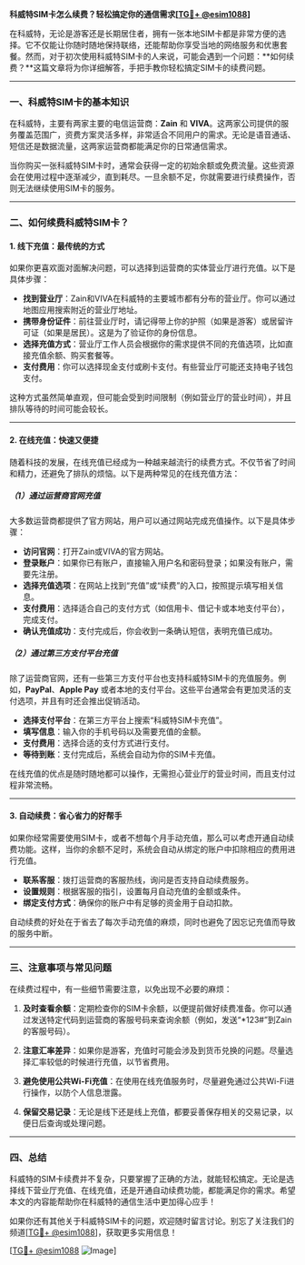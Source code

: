 **科威特SIM卡怎么续费？轻松搞定你的通信需求[[TG💪+ @esim1088](https://t.me/s/esim1088)]**

在科威特，无论是游客还是长期居住者，拥有一张本地SIM卡都是非常方便的选择。它不仅能让你随时随地保持联络，还能帮助你享受当地的网络服务和优惠套餐。然而，对于初次使用科威特SIM卡的人来说，可能会遇到一个问题：**如何续费？**这篇文章将为你详细解答，手把手教你轻松搞定SIM卡的续费问题。

---

### 一、科威特SIM卡的基本知识

在科威特，主要有两家主要的电信运营商：**Zain** 和 **VIVA**。这两家公司提供的服务覆盖范围广，资费方案灵活多样，非常适合不同用户的需求。无论是语音通话、短信还是数据流量，这两家运营商都能满足你的日常通信需求。

当你购买一张科威特SIM卡时，通常会获得一定的初始余额或免费流量。这些资源会在使用过程中逐渐减少，直到耗尽。一旦余额不足，你就需要进行续费操作，否则无法继续使用SIM卡的服务。

---

### 二、如何续费科威特SIM卡？

#### 1. 线下充值：最传统的方式

如果你更喜欢面对面解决问题，可以选择到运营商的实体营业厅进行充值。以下是具体步骤：

- **找到营业厅**：Zain和VIVA在科威特的主要城市都有分布的营业厅。你可以通过地图应用搜索附近的营业厅地址。
- **携带身份证件**：前往营业厅时，请记得带上你的护照（如果是游客）或居留许可证（如果是居民）。这是为了验证你的身份信息。
- **选择充值方式**：营业厅工作人员会根据你的需求提供不同的充值选项，比如直接充值余额、购买套餐等。
- **支付费用**：你可以选择现金支付或刷卡支付。有些营业厅可能还支持电子钱包支付。

这种方式虽然简单直观，但可能会受到时间限制（例如营业厅的营业时间），并且排队等待的时间可能会较长。

---

#### 2. 在线充值：快速又便捷

随着科技的发展，在线充值已经成为一种越来越流行的续费方式。不仅节省了时间和精力，还避免了排队的烦恼。以下是两种常见的在线充值方法：

##### （1）通过运营商官网充值

大多数运营商都提供了官方网站，用户可以通过网站完成充值操作。以下是具体步骤：

- **访问官网**：打开Zain或VIVA的官方网站。
- **登录账户**：如果你已有账户，直接输入用户名和密码登录；如果没有账户，需要先注册。
- **选择充值选项**：在网站上找到“充值”或“续费”的入口，按照提示填写相关信息。
- **支付费用**：选择适合自己的支付方式（如信用卡、借记卡或本地支付平台），完成支付。
- **确认充值成功**：支付完成后，你会收到一条确认短信，表明充值已成功。

##### （2）通过第三方支付平台充值

除了运营商官网，还有一些第三方支付平台也支持科威特SIM卡的充值服务。例如，**PayPal**、**Apple Pay** 或者本地的支付平台。这些平台通常会有更加灵活的支付选项，并且有时还会推出促销活动。

- **选择支付平台**：在第三方平台上搜索“科威特SIM卡充值”。
- **填写信息**：输入你的手机号码以及需要充值的金额。
- **支付费用**：选择合适的支付方式进行支付。
- **等待到账**：支付完成后，系统会自动为你的SIM卡充值。

在线充值的优点是随时随地都可以操作，无需担心营业厅的营业时间，而且支付过程非常流畅。

---

#### 3. 自动续费：省心省力的好帮手

如果你经常需要使用SIM卡，或者不想每个月手动充值，那么可以考虑开通自动续费功能。这样，当你的余额不足时，系统会自动从绑定的账户中扣除相应的费用进行充值。

- **联系客服**：拨打运营商的客服热线，询问是否支持自动续费服务。
- **设置规则**：根据客服的指引，设置每月自动充值的金额或条件。
- **绑定支付方式**：确保你的账户中有足够的资金用于自动扣款。

自动续费的好处在于省去了每次手动充值的麻烦，同时也避免了因忘记充值而导致的服务中断。

---

### 三、注意事项与常见问题

在续费过程中，有一些细节需要注意，以免出现不必要的麻烦：

1. **及时查看余额**：定期检查你的SIM卡余额，以便提前做好续费准备。你可以通过发送特定代码到运营商的客服号码来查询余额（例如，发送“*123#”到Zain的客服号码）。
   
2. **注意汇率差异**：如果你是游客，充值时可能会涉及到货币兑换的问题。尽量选择汇率较低的时候进行充值，以节省费用。

3. **避免使用公共Wi-Fi充值**：在使用在线充值服务时，尽量避免通过公共Wi-Fi进行操作，以防个人信息泄露。

4. **保留交易记录**：无论是线下还是线上充值，都要妥善保存相关的交易记录，以便日后查询或处理问题。

---

### 四、总结

科威特的SIM卡续费并不复杂，只要掌握了正确的方法，就能轻松搞定。无论是选择线下营业厅充值、在线充值，还是开通自动续费功能，都能满足你的需求。希望本文的内容能帮助你在科威特的通信生活中更加得心应手！

如果你还有其他关于科威特SIM卡的问题，欢迎随时留言讨论。别忘了关注我们的频道[[TG💪+ @esim1088](https://t.me/s/esim1088)]，获取更多实用信息！ 

[[TG💪+ @esim1088](https://t.me/s/esim1088) ![Image](https://i.postimg.cc/4NQfJmqS/Snipaste-2025-05-13-00-14-12.png)]